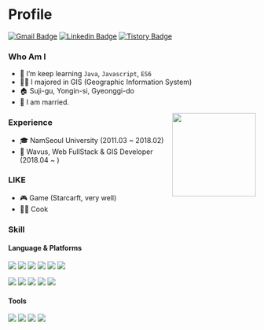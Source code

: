 # Profile

[![Gmail Badge](https://img.shields.io/badge/Gmail-d14836?style=flat-square&logo=Gmail&logoColor=white&link=mailto:clsung7911@gmail.com)](mailto:clsung7911@gmail.com)
[![Linkedin Badge](https://img.shields.io/badge/-LinkedIn-blue?style=flat-square&logo=Linkedin&logoColor=white&link=https://www.linkedin.com/in/sung-june-lee-68b179171)](https://www.linkedin.com/in/sung-june-lee-68b179171/)
[![Tistory Badge](https://img.shields.io/badge/Tech%20Blog-555263?style=flat&logoColor=white)](https://clsung.tistory.com/)

 
### Who Am I



- 🌱 I’m keep learning `Java`, `Javascript`, `ES6`
- 👨‍🎓 I majored in GIS (Geographic Information System)
- 🏠 Suji-gu, Yongin-si, Gyeonggi-do
- 💑 I am married.

<img align="right" src="https://github-readme-stats.vercel.app/api?username=clsung7911&show_icons=true&theme=chartreuse-dark" height="170">

### Experience

- 🎓 NamSeoul University  (2011.03 ~ 2018.02)
- 🔭 Wavus, Web FullStack & GIS Developer (2018.04 ~ )



### LIKE


<!-- <img align="right" src="https://github-readme-stats.vercel.app/api/top-langs/?username=clsung7911&layout=compact&theme=chartreuse-dark" height="100%"> -->

- 🎮 Game (Starcarft, very well)
- 👨‍🍳 Cook


### Skill

#### Language & Platforms

<p>
<img src="https://img.shields.io/badge/Java-007396?style=flat-square&logo=Java&logoColor=white"/>
<img src="https://img.shields.io/badge/JavaScript-F7DF1E?style=flat-square&logo=JavaScript&logoColor=white"/>
<img src="https://img.shields.io/badge/Spring-6DB33F?style=flat-square&logo=Spring&logoColor=white"/>
<img src="https://img.shields.io/badge/SpringBoot-6DB33F?style=flat-square&logo=SpringBoot&logoColor=white"/>
<img src="https://img.shields.io/badge/Vue.js-35495E?style=flat-square&logo=vuedotjs&logoColor=4FC08D"/>
<img src="https://img.shields.io/badge/PostgreSQL-4169E1?style=flat-square&logo=PostgreSQL&logoColor=white"/>
</p>
<p>
<img src="https://img.shields.io/badge/HTML5-E34F26?style=flat-square&logo=HTML5&logoColor=white"/>
<img src="https://img.shields.io/badge/CSS3-1572B6?style=flat-square&logo=CSS3&logoColor=white"/>
<img src="https://img.shields.io/badge/Openlayers-1F6B75?style=flat-square&logo=Openlayers&logoColor=white"/>
<img src="https://img.shields.io/badge/ApacheTomcat-F8DC75?style=flat-square&logo=ApacheTomcat&logoColor=white"/>
<img src="https://img.shields.io/badge/Apache-D22128?style=flat-square&logo=Apache&logoColor=white"/>
</p>

#### Tools

<p>
<img src="https://img.shields.io/badge/Eclipse-2C2255?style=flat-square&logo=Eclipse&logoColor=white"/>
  <img src="https://img.shields.io/badge/VSCode-007ACC?style=flat-square&logo=VisualStudioCode&logoColor=white"/>
<img src="https://img.shields.io/badge/Git-F05032?style=flat-square&logo=Git&logoColor=white"/>
<img src="https://img.shields.io/badge/svn-3E7FC1?style=flat-square&logoColor=white"/>
</p>

<!--
**clsung7911/clsung7911** is a ✨ _special_ ✨ repository because its `README.md` (this file) appears on your GitHub profile.

Here are some ideas to get you started:

- 🔭 I’m currently working on ...
- 🌱 I’m currently learning ...
- 👯 I’m looking to collaborate on ...
- 🤔 I’m looking for help with ...
- 💬 Ask me about ...
- 📫 How to reach me: ...
- 😄 Pronouns: ...
- ⚡ Fun fact: ...
-->
